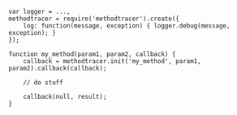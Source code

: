 



    var logger = ...,
    methodtracer = require('methodtracer').create({ 
        log: function(message, exception) { logger.debug(message, exception); }
    });
    
    function my_method(param1, param2, callback) {
        callback = methodtracer.init('my_method', param1, param2).callback(callback);
        
        // do stuff
        
        callback(null, result);
    }

